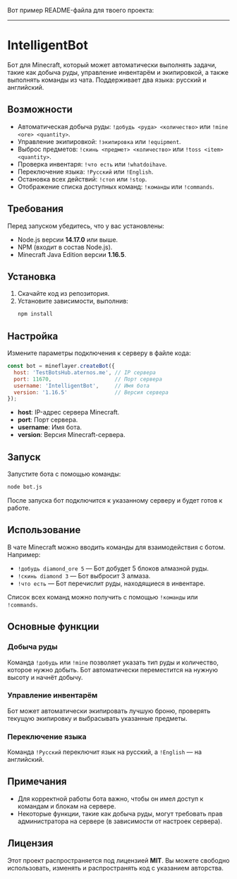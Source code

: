 Вот пример README-файла для твоего проекта:

---

# IntelligentBot

Бот для Minecraft, который может автоматически выполнять задачи, такие как добыча руды, управление инвентарём и экипировкой, а также выполнять команды из чата. Поддерживает два языка: русский и английский.

## Возможности
- Автоматическая добыча руды: `!добудь <руда> <количество>` или `!mine <ore> <quantity>`.
- Управление экипировкой: `!экипировка` или `!equipment`.
- Выброс предметов: `!скинь <предмет> <количество>` или `!toss <item> <quantity>`.
- Проверка инвентаря: `!что есть` или `!whatdoihave`.
- Переключение языка: `!Русский` или `!English`.
- Остановка всех действий: `!стоп` или `!stop`.
- Отображение списка доступных команд: `!команды` или `!commands`.

## Требования
Перед запуском убедитесь, что у вас установлены:
- Node.js версии **14.17.0** или выше.
- NPM (входит в состав Node.js).
- Minecraft Java Edition версии **1.16.5**.

## Установка
1. Скачайте код из репозитория.
2. Установите зависимости, выполнив:
   ```bash
   npm install
   ```

## Настройка
Измените параметры подключения к серверу в файле кода:
```javascript
const bot = mineflayer.createBot({
  host: 'TestBotsHub.aternos.me', // IP сервера
  port: 11670,                    // Порт сервера
  username: 'IntelligentBot',     // Имя бота
  version: '1.16.5'               // Версия сервера
});
```

- **host**: IP-адрес сервера Minecraft.
- **port**: Порт сервера.
- **username**: Имя бота.
- **version**: Версия Minecraft-сервера.

## Запуск
Запустите бота с помощью команды:
```bash
node bot.js
```

После запуска бот подключится к указанному серверу и будет готов к работе.

## Использование
В чате Minecraft можно вводить команды для взаимодействия с ботом. Например:
- `!добудь diamond_ore 5` — Бот добудет 5 блоков алмазной руды.
- `!скинь diamond 3` — Бот выбросит 3 алмаза.
- `!что есть` — Бот перечислит руды, находящиеся в инвентаре.

Список всех команд можно получить с помощью `!команды` или `!commands`.

## Основные функции
### Добыча руды
Команда `!добудь` или `!mine` позволяет указать тип руды и количество, которое нужно добыть. Бот автоматически переместится на нужную высоту и начнёт добычу.

### Управление инвентарём
Бот может автоматически экипировать лучшую броню, проверять текущую экипировку и выбрасывать указанные предметы.

### Переключение языка
Команда `!Русский` переключит язык на русский, а `!English` — на английский.

## Примечания
- Для корректной работы бота важно, чтобы он имел доступ к командам и блокам на сервере.
- Некоторые функции, такие как добыча руды, могут требовать прав администратора на сервере (в зависимости от настроек сервера).

## Лицензия
Этот проект распространяется под лицензией **MIT**. Вы можете свободно использовать, изменять и распространять код с указанием авторства.
